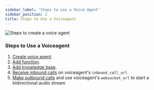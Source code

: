 ```yaml
---
sidebar_label: 'Steps to use a Voice Agent'
sidebar_position: 2
title: Steps to Use a Voiceagent
---
```




![Steps to create a voice agent](/img/steps.svg)

### Steps to Use a Voiceagent

1. [Create voice agent](create-voice-agent.md).
2. [Add function](adding%20functions.md).
3. [Add knowledge base](Add%20Knowledgebase.md).
4. [Receive inbound calls](Inbound%20Calls%20with%20Voiceagent.md) on voiceagent's `inbound_call_url` 
5. [Make outbound calls](Outbound%20Calls%20with%20Voiceagent.md) and use voiceagent's `websocket_url` to start a bidirectional audio stream


